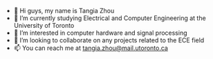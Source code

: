 - 👋 Hi guys, my name is Tangia Zhou
- 🌱 I’m currently studying Electrical and Computer Engineering at the University of Toronto
- 👀 I’m interested in computer hardware and signal processing
- 💞️ I’m looking to collaborate on any projects related to the ECE field
- 📫 You can reach me at tangia.zhou@mail.utoronto.ca 

<!---
tangiazhou/tangiazhou is a ✨ special ✨ repository because its `README.md` (this file) appears on your GitHub profile.
You can click the Preview link to take a look at your changes.
--->
